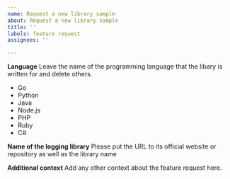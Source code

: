 ```yaml
---
name: Request a new library sample
about: Request a new library sample
title: ''
labels: feature request
assignees: ''

---
```


**Language**
Leave the name of the programming language that the libary is written for and delete others.

- Go
- Python
- Java
- Node.js
- PHP
- Ruby
- C#

**Name of the logging library**
Please put the URL to its official website or repository as well as the library name


**Additional context**
Add any other context about the feature request here.
